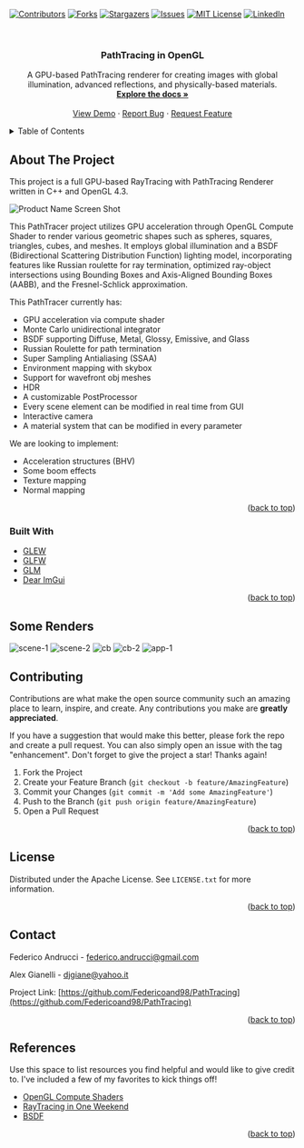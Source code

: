 <!-- Improved compatibility of back to top link: See: https://github.com/Federicoand98/PathTracing/pull/73 -->
<a name="readme-top"></a>
<!--
*** Thanks for checking out the PathTracing. If you have a suggestion
*** that would make this better, please fork the repo and create a pull request
*** or simply open an issue with the tag "enhancement".
*** Don't forget to give the project a star!
*** Thanks again! Now go create something AMAZING! :D
-->



<!-- PROJECT SHIELDS -->
<!--
*** I'm using markdown "reference style" links for readability.
*** Reference links are enclosed in brackets [ ] instead of parentheses ( ).
*** See the bottom of this document for the declaration of the reference variables
*** for contributors-url, forks-url, etc. This is an optional, concise syntax you may use.
*** https://www.markdownguide.org/basic-syntax/#reference-style-links
-->
[![Contributors][contributors-shield]][contributors-url]
[![Forks][forks-shield]][forks-url]
[![Stargazers][stars-shield]][stars-url]
[![Issues][issues-shield]][issues-url]
[![MIT License][license-shield]][license-url]
[![LinkedIn][linkedin-shield]][linkedin-url]



<!-- PROJECT LOGO -->
<br />
<div align="center">
  <h3 align="center">PathTracing in OpenGL</h3>

  <p align="center">
    A GPU-based PathTracing renderer for creating images with global illumination, advanced reflections, and physically-based materials.
    <br />
    <a href="https://github.com/Federicoand98/PathTracing"><strong>Explore the docs »</strong></a>
    <br />
    <br />
    <a href="https://github.com/Federicoand98/PathTracing">View Demo</a>
    ·
    <a href="https://github.com/Federicoand98/PathTracing/issues">Report Bug</a>
    ·
    <a href="https://github.com/Federicoand98/PathTracing/issues">Request Feature</a>
  </p>
</div>



<!-- TABLE OF CONTENTS -->
<details>
  <summary>Table of Contents</summary>
  <ol>
    <li>
      <a href="#about-the-project">About The Project</a>
      <ul>
        <li><a href="#built-with">Built With</a></li>
      </ul>
    </li>
    <li>
      <a href="#getting-started">Getting Started</a>
      <ul>
        <li><a href="#prerequisites">Prerequisites</a></li>
        <li><a href="#installation">Installation</a></li>
      </ul>
    </li>
    <li><a href="#usage">Usage</a></li>
    <li><a href="#roadmap">Roadmap</a></li>
    <li><a href="#contributing">Contributing</a></li>
    <li><a href="#license">License</a></li>
    <li><a href="#contact">Contact</a></li>
    <li><a href="#acknowledgments">Acknowledgments</a></li>
  </ol>
</details>



<!-- ABOUT THE PROJECT -->
## About The Project

This project is a full GPU-based RayTracing with PathTracing Renderer written in C++ and OpenGL 4.3.

![Product Name Screen Shot][product-screenshot]

This PathTracer project utilizes GPU acceleration through OpenGL Compute Shader to render various geometric shapes such as spheres, squares, triangles, cubes, and meshes.
It employs global illumination and a BSDF (Bidirectional Scattering Distribution Function) lighting model, incorporating features like Russian roulette for ray termination, 
optimized ray-object intersections using Bounding Boxes and Axis-Aligned Bounding Boxes (AABB), and the Fresnel-Schlick approximation.

This PathTracer currently has:
- GPU acceleration via compute shader
- Monte Carlo unidirectional integrator
- BSDF supporting Diffuse, Metal, Glossy, Emissive, and Glass
- Russian Roulette for path termination
- Super Sampling Antialiasing (SSAA)
- Environment mapping with skybox
- Support for wavefront obj meshes
- HDR
- A customizable PostProcessor
- Every scene element can be modified in real time from GUI
- Interactive camera
- A material system that can be modified in every parameter

We are looking to implement:
- Acceleration structures (BHV)
- Some boom effects
- Texture mapping
- Normal mapping

<p align="right">(<a href="#readme-top">back to top</a>)</p>



### Built With

* [GLEW][glew-url]
* [GLFW][glfw-url]
* [GLM][glm-url]
* [Dear ImGui][imgui-url]

<p align="right">(<a href="#readme-top">back to top</a>)</p>

## Some Renders
![scene-1][scene-1]
![scene-2][scene-2]
![cb][cb]
![cb-2][cb-2]
![app-1][app-1]


<!-- CONTRIBUTING -->
## Contributing

Contributions are what make the open source community such an amazing place to learn, inspire, and create. Any contributions you make are **greatly appreciated**.

If you have a suggestion that would make this better, please fork the repo and create a pull request. You can also simply open an issue with the tag "enhancement".
Don't forget to give the project a star! Thanks again!

1. Fork the Project
2. Create your Feature Branch (`git checkout -b feature/AmazingFeature`)
3. Commit your Changes (`git commit -m 'Add some AmazingFeature'`)
4. Push to the Branch (`git push origin feature/AmazingFeature`)
5. Open a Pull Request

<p align="right">(<a href="#readme-top">back to top</a>)</p>


<!-- LICENSE -->
## License

Distributed under the Apache License. See `LICENSE.txt` for more information.

<p align="right">(<a href="#readme-top">back to top</a>)</p>

<!-- CONTACT -->
## Contact

Federico Andrucci - federico.andrucci@gmail.com

Alex Gianelli - djgiane@yahoo.it

Project Link: [https://github.com/Federicoand98/PathTracing](https://github.com/Federicoand98/PathTracing)

<p align="right">(<a href="#readme-top">back to top</a>)</p>

<!-- ACKNOWLEDGMENTS -->
## References

Use this space to list resources you find helpful and would like to give credit to. I've included a few of my favorites to kick things off!

* [OpenGL Compute Shaders](https://learnopengl.com/Guest-Articles/2022/Compute-Shaders/Introduction)
* [RayTracing in One Weekend](https://raytracing.github.io/books/RayTracingInOneWeekend.html)
* [BSDF](https://blog.demofox.org/2020/06/14/casual-shadertoy-path-tracing-3-fresnel-rough-refraction-absorption-orbit-camera/)

<p align="right">(<a href="#readme-top">back to top</a>)</p>



<!-- MARKDOWN LINKS & IMAGES -->
<!-- https://www.markdownguide.org/basic-syntax/#reference-style-links -->
[contributors-shield]: https://img.shields.io/github/contributors/Federicoand98/PathTracing.svg?style=for-the-badge
[contributors-url]: https://github.com/Federicoand98/PathTracing/graphs/contributors
[forks-shield]: https://img.shields.io/github/forks/Federicoand98/PathTracing.svg?style=for-the-badge
[forks-url]: https://github.com/Federicoand98/PathTracing/network/members
[stars-shield]: https://img.shields.io/github/stars/Federicoand98/PathTracing.svg?style=for-the-badge
[stars-url]: https://github.com/Federicoand98/PathTracing/stargazers
[issues-shield]: https://img.shields.io/github/issues/Federicoand98/PathTracing.svg?style=for-the-badge
[issues-url]: https://github.com/Federicoand98/PathTracing/issues
[license-shield]: https://img.shields.io/github/license/Federicoand98/PathTracing.svg?style=for-the-badge
[license-url]: https://github.com/Federicoand98/PathTracing/blob/master/LICENSE.txt
[linkedin-shield]: https://img.shields.io/badge/-LinkedIn-black.svg?style=for-the-badge&logo=linkedin&colorB=555
[linkedin-url]: https://linkedin.com/in/Federicoand98
[imgui-url]: https://github.com/ocornut/imgui
[glew-url]: https://glew.sourceforge.net/
[glfw-url]: https://www.glfw.org/
[glm-url]: https://github.com/g-truc/glm
[product-screenshot]: README/app-2.png
[app-1]: README/app-1.png
[cb]: README/cb.png
[cb-2]: README/cb-2.png
[scene-1]: README/scene-1.png
[scene-2]: README/scene-2.png
